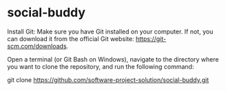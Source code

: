 # social-buddy

Install Git: Make sure you have Git installed on your computer. If not, you can download it from the official Git website: https://git-scm.com/downloads.

Open a terminal (or Git Bash on Windows), navigate to the directory where you want to clone the repository, and run the following command:

git clone https://github.com/software-project-solution/social-buddy.git

